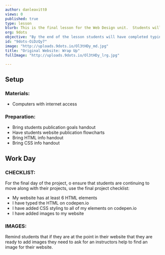 ```yaml
---
author: danleavitt0
views: 0
published: true
type: lesson
blurb: This is the final lesson for the Web Design unit.  Students will wrap up their work on the website and share them with the class.
org: 9dots
objective: "By the end of the lesson students will have completed typing out all of their #HTML on #codepen, styling all of the elements on their site, and adding images to their website."
id: "9dots-OiDzQy7"
image: "http://uploads.9dots.io/Ol3tHDy_md.jpg"
title: "Original Website: Wrap Up"
fullImage: "http://uploads.9dots.io/Ol3tHDy_lrg.jpg"

---
```


## Setup

### Materials:
- Computers with internet access

### Preparation:
- Bring students publication goals handout
- Have students website publication flowcharts
- Bring HTML info handout
- Bring CSS info handout

## Work Day

### CHECKLIST:

For the final day of the project, o ensure that students are continuing to move along with their projects, use the final project checklist:

- My website has at least 6 HTML elements
- I have typed the HTML on codepen.io
- I have added CSS styling to all of my elements on codepen.io
- I have added images to my website

### IMAGES:
Remind students that if they are at the point in their website that they are ready to add images they need to ask for an instructors help to find an image for their website.

